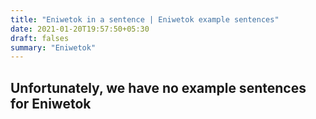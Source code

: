 ```yaml
---
title: "Eniwetok in a sentence | Eniwetok example sentences"
date: 2021-01-20T19:57:50+05:30
draft: falses
summary: "Eniwetok"
---
```

## Unfortunately, we have no example sentences for Eniwetok                 
